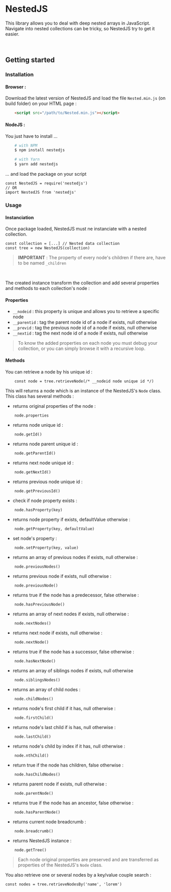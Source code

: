 # NestedJS
This library allows you to deal with deep nested arrays in JavaScript.<br>
Navigate into nested collections can be tricky, so NestedJS try to get it easier.

<br>

## Getting started
### Installation
#### Browser :
Download the latest version of NestedJS and load the file `Nested.min.js` (on build folder) on your HTML page :
```HTML
    <script src="/path/to/Nested.min.js"></script>
```

#### NodeJS :
You just have to install ...
```bash
    # with NPM
    $ npm install nestedjs

    # with Yarn
    $ yarn add nestedjs
```

... and load the package on your script
```JS
const NestedJS = require('nestedjs')
// OR
import NestedJS from 'nestedjs'
```

### Usage
#### Instanciation
Once package loaded, NestedJS must ne instanciate with a nested collection.
```JS
const collection = [...] // Nested data collection
const tree = new NestedJS(collection)
```
> **IMPORTANT** : The property of every node's children if there are, have to be named `_children`

<br>

The created instance transform the collection and add several properties and methods to each collection's node :
#### Properties
 - `__nodeid` : this property is unique and allows you to retrieve a specific node
 - `__parentid` : tag the parent node id of a node if exists, null otherwise
 - `__previd` : tag the previous node id of a node if exists, null otherwise
 - `__nextid` : tag the next node id of a node if exists, null otherwise

 > To know the added properties on each node you must debug your collection, or you can simply browse it with a recursive loop.

#### Methods
You can retrieve a node by his unique id :
```JS
    const node = tree.retrieveNode(/* __nodeid node unique id */)
```

This will returns a node which is an instance of the NestedJS's `Node` class. This class has several methods :

- returns original properties of the node :
```JS
    node.properties
```

- returns node unique id :
```JS
    node.getId()
```

- returns node parent unique id :
```JS
    node.getParentId()
```

- returns next node unique id :
```JS
    node.getNextId()
```

- returns previous node unique id :
```JS
    node.getPreviousId()
```

- check if node property exists :
```JS
    node.hasProperty(key)
```

- returns node property if exists, defaultValue otherwise :
```JS
    node.getProperty(key, defaultValue)
```

- set node's property :
```JS
    node.setProperty(key, value)
```

- returns an array of previous nodes if exists, null otherwise :
```JS
    node.previousNodes()
```

- returns previous node if exists, null otherwise :
```JS
    node.previousNode()
```

- returns true if the node has a predecessor, false otherwise :
```JS
    node.hasPreviousNode()
```

- returns an array of next nodes if exists, null otherwise :
```JS
    node.nextNodes()
```

- returns next node if exists, null otherwise :
```JS
    node.nextNode()
```

- returns true if the node has a successor, false otherwise :
```JS
    node.hasNextNode()
```

- returns an array of siblings nodes if exists, null otherwise
```JS
    node.siblingsNodes()
```

- returns an array of child nodes :
```JS
    node.childNodes()
```

- returns node's first child if it has, null otherwise :
```JS
    node.firstChild()
```

- returns node's last child if is has, null otherwise :
```JS
    node.lastChild()
```

- returns node's child by index if it has, null otherwise :
```JS
    node.nthChild()
```

- return true if the node has children, false otherwise :
```JS
    node.hasChildNodes()
```

- returns parent node if exists, null otherwise :
```JS
    node.parentNode()
```

- returns true if the node has an ancestor, false otherwise :
```JS
    node.hasParentNode()
```

- returns current node breadcrumb :
```JS
    node.breadcrumb()
```

- returns NestedJS instance :
```JS
    node.getTree()
```

> Each node original properties are preserved and are transferred as properties of the NestedJS's `Node` class.

You also retrieve one or several nodes by a key/value couple search :
```JS
const nodes = tree.retrieveNodesBy('name', 'lorem')
```